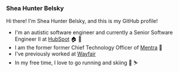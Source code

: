 ### Shea Hunter Belsky

Hi there! I'm Shea Hunter Belsky, and this is my GitHub profile!

* I'm an autistic software engineer and currently a Senior Software Engineer II at [HubSpot](https://www.hubspot.com) 🏠 🍊
* I am the former former Chief Technology Officer of [Mentra](https://app.mentra.me) 🧬
* I've previously worked at [Wayfair](https://www.wayfair.com)
* In my free time, I love to go running and skiing 🏃 ⛷️
